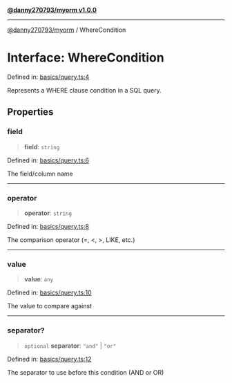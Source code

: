 [**@danny270793/myorm v1.0.0**](../README.md)

***

[@danny270793/myorm](../globals.md) / WhereCondition

# Interface: WhereCondition

Defined in: [basics/query.ts:4](https://github.com/danny270793/MyORM/blob/9faec68ed1d5f8ec030994851f3cd734dd1ff811/src/libraries/basics/query.ts#L4)

Represents a WHERE clause condition in a SQL query.

## Properties

### field

> **field**: `string`

Defined in: [basics/query.ts:6](https://github.com/danny270793/MyORM/blob/9faec68ed1d5f8ec030994851f3cd734dd1ff811/src/libraries/basics/query.ts#L6)

The field/column name

***

### operator

> **operator**: `string`

Defined in: [basics/query.ts:8](https://github.com/danny270793/MyORM/blob/9faec68ed1d5f8ec030994851f3cd734dd1ff811/src/libraries/basics/query.ts#L8)

The comparison operator (=, <, >, LIKE, etc.)

***

### value

> **value**: `any`

Defined in: [basics/query.ts:10](https://github.com/danny270793/MyORM/blob/9faec68ed1d5f8ec030994851f3cd734dd1ff811/src/libraries/basics/query.ts#L10)

The value to compare against

***

### separator?

> `optional` **separator**: `"and"` \| `"or"`

Defined in: [basics/query.ts:12](https://github.com/danny270793/MyORM/blob/9faec68ed1d5f8ec030994851f3cd734dd1ff811/src/libraries/basics/query.ts#L12)

The separator to use before this condition (AND or OR)
